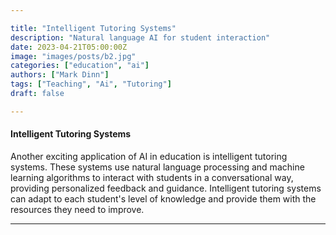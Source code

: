 ```yaml
---

title: "Intelligent Tutoring Systems"
description: "Natural language AI for student interaction"
date: 2023-04-21T05:00:00Z
image: "images/posts/b2.jpg"
categories: ["education", "ai"]
authors: ["Mark Dinn"]
tags: ["Teaching", "Ai", "Tutoring"]
draft: false

---
```




#### Intelligent Tutoring Systems

Another exciting application of AI in education is intelligent tutoring systems. These systems use natural language processing and machine learning algorithms to interact with students in a conversational way, providing personalized feedback and guidance. Intelligent tutoring systems can adapt to each student's level of knowledge and provide them with the resources they need to improve.



---

